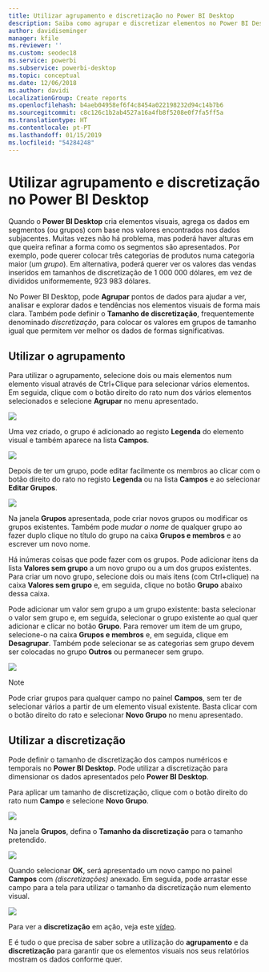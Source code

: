 ```yaml
---
title: Utilizar agrupamento e discretização no Power BI Desktop
description: Saiba como agrupar e discretizar elementos no Power BI Desktop
author: davidiseminger
manager: kfile
ms.reviewer: ''
ms.custom: seodec18
ms.service: powerbi
ms.subservice: powerbi-desktop
ms.topic: conceptual
ms.date: 12/06/2018
ms.author: davidi
LocalizationGroup: Create reports
ms.openlocfilehash: b4aeb04958ef6f4c8454a022198232d94c14b7b6
ms.sourcegitcommit: c8c126c1b2ab4527a16a4fb8f5208e0f7fa5ff5a
ms.translationtype: HT
ms.contentlocale: pt-PT
ms.lasthandoff: 01/15/2019
ms.locfileid: "54284248"
---
```

# <a name="use-grouping-and-binning-in-power-bi-desktop"></a>Utilizar agrupamento e discretização no Power BI Desktop
Quando o **Power BI Desktop** cria elementos visuais, agrega os dados em segmentos (ou grupos) com base nos valores encontrados nos dados subjacentes. Muitas vezes não há problema, mas poderá haver alturas em que queira refinar a forma como os segmentos são apresentados. Por exemplo, pode querer colocar três categorias de produtos numa categoria maior (um *grupo*). Em alternativa, poderá querer ver os valores das vendas inseridos em tamanhos de discretização de 1 000 000 dólares, em vez de divididos uniformemente, 923 983 dólares.

No Power BI Desktop, pode **Agrupar** pontos de dados para ajudar a ver, analisar e explorar dados e tendências nos elementos visuais de forma mais clara. Também pode definir o **Tamanho de discretização**, frequentemente denominado *discretização*, para colocar os valores em grupos de tamanho igual que permitem ver melhor os dados de formas significativas.

## <a name="using-grouping"></a>Utilizar o agrupamento
Para utilizar o agrupamento, selecione dois ou mais elementos num elemento visual através de Ctrl+Clique para selecionar vários elementos. Em seguida, clique com o botão direito do rato num dos vários elementos selecionados e selecione **Agrupar** no menu apresentado.

![](media/desktop-grouping-and-binning/grouping-binning_1.png)

Uma vez criado, o grupo é adicionado ao registo **Legenda** do elemento visual e também aparece na lista **Campos**.

![](media/desktop-grouping-and-binning/grouping-binning_2.png)

Depois de ter um grupo, pode editar facilmente os membros ao clicar com o botão direito do rato no registo **Legenda** ou na lista **Campos** e ao selecionar **Editar Grupos**.

![](media/desktop-grouping-and-binning/grouping-binning_3.png)

Na janela **Grupos** apresentada, pode criar novos grupos ou modificar os grupos existentes. Também pode *mudar o nome* de qualquer grupo ao fazer duplo clique no título do grupo na caixa **Grupos e membros** e ao escrever um novo nome.

Há inúmeras coisas que pode fazer com os grupos. Pode adicionar itens da lista **Valores sem grupo** a um novo grupo ou a um dos grupos existentes. Para criar um novo grupo, selecione dois ou mais itens (com Ctrl+clique) na caixa **Valores sem grupo** e, em seguida, clique no botão **Grupo** abaixo dessa caixa.

Pode adicionar um valor sem grupo a um grupo existente: basta selecionar o valor sem grupo e, em seguida, selecionar o grupo existente ao qual quer adicionar e clicar no botão **Grupo**. Para remover um item de um grupo, selecione-o na caixa **Grupos e membros** e, em seguida, clique em **Desagrupar**. Também pode selecionar se as categorias sem grupo devem ser colocadas no grupo **Outros** ou permanecer sem grupo.

![](media/desktop-grouping-and-binning/grouping-binning_4.png)

> [!NOTE]
> Pode criar grupos para qualquer campo no painel **Campos**, sem ter de selecionar vários a partir de um elemento visual existente. Basta clicar com o botão direito do rato e selecionar **Novo Grupo** no menu apresentado.

## <a name="using-binning"></a>Utilizar a discretização
Pode definir o tamanho de discretização dos campos numéricos e temporais no **Power BI Desktop.** Pode utilizar a discretização para dimensionar os dados apresentados pelo **Power BI Desktop**.

Para aplicar um tamanho de discretização, clique com o botão direito do rato num **Campo** e selecione **Novo Grupo**.

![](media/desktop-grouping-and-binning/grouping-binning_5.png)

Na janela **Grupos**, defina o **Tamanho da discretização** para o tamanho pretendido.

![](media/desktop-grouping-and-binning/grouping-binning_6.png)

Quando selecionar **OK**, será apresentado um novo campo no painel **Campos** com *(discretizações)* anexado. Em seguida, pode arrastar esse campo para a tela para utilizar o tamanho da discretização num elemento visual.

![](media/desktop-grouping-and-binning/grouping-binning_7.png)

Para ver a **discretização** em ação, veja este [vídeo](https://www.youtube.com/watch?v=BRvdZSfO0DY).

E é tudo o que precisa de saber sobre a utilização do **agrupamento** e da **discretização** para garantir que os elementos visuais nos seus relatórios mostram os dados conforme quer.


